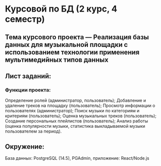 # Курсовой по БД (2 курс, 4 семестр)
## Тема курсового проекта — Реализация базы данных для музыкальной площадки с использованием технологии применения мультимедийных типов данных
##
## Лист заданий:
### Функции проекта:
   Определение ролей (администратор, пользователь);
   Добавление и удаление треков на площадку (пользователь);
   Просмотр информации о пользователях (администратор);
   Поиск музыки по категориям и критериям (пользователь);
   Оценка музыкальных треков (пользователь);
   Создание персональных плейлистов (пользователь);
   Анализ работы (оценка популярности музыки, статистика выкладываемой музыки пользователем за период).

## Окружение:
   База данных: PostgreSQL (14.5), PGAdmin, приложение: React/Node.js
